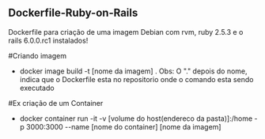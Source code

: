 ## Dockerfile-Ruby-on-Rails
Dockerfile para criação de uma imagem Debian com rvm, ruby 2.5.3 e o rails 6.0.0.rc1 instalados!

#Criando imagem
- docker image build -t [nome da imagem] . 
Obs: O "." depois do nome, indica que o Dockerfile esta no repositorio onde o comando esta sendo executado  

#Ex criação de um Container 
- docker container run -it -v [volume do host(endereco da pasta)]:/home -p 3000:3000  --name [nome do container] [nome da imagem]
 